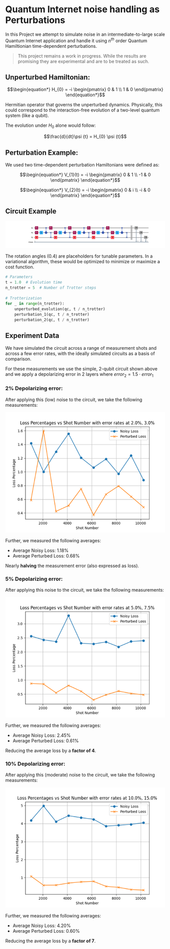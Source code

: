 # Quantum Internet noise handling as Perturbations

In this Project we attempt to simulate noise in an intermediate-to-large scale Quantum Internet application and handle it using $n^{th}$ order Quantum Hamiltionian time-dependent perturbations.

>This project remains a work in progress. While the results are promising they are experimental and are to be treated as such.

## Unperturbed Hamiltonian:

```math
\begin{equation*}
H_{0} = -i
\begin{pmatrix}
0 & 1  \\
1 & 0 
\end{pmatrix}
\end{equation*}
```
Hermitian operator that governs the unperturbed dynamics. Physically, this could correspond to the interaction-free evolution of a two-level quantum system (like a qubit).

The evolution under $H_{0}$​ alone would follow:

```math
\frac{d}{dt}\psi {t} = H_{0} \psi {t}
```

## Perturbation Example:

We used two time-dependent perturbation Hamiltonians were defined as:

```math
\begin{equation*}
V_{1}(t) = -i
\begin{pmatrix}
0 & 1  \\
-1 & 0 
\end{pmatrix}
\end{equation*}
```
```math
\begin{equation*}
V_{2}(t) = -i
\begin{pmatrix}
0 & i  \\
-i & 0 
\end{pmatrix}
\end{equation*}
```

## Circuit Example

![QC](images/QC.png)

The rotation angles $(0.4)$ are placeholders for tunable parameters. In a variational algorithm, these would be optimized to minimize or maximize a cost function.

```python
# Parameters
t = 1.0  # Evolution time
n_trotter = 5  # Number of Trotter steps

# Trotterization
for _ in range(n_trotter):
    unperturbed_evolution(qc, t / n_trotter)
    perturbation_1(qc, t / n_trotter)
    perturbation_2(qc, t / n_trotter)
```


## Experiment Data

We have simulated the circuit across a range of measurement shots and across a few error rates, with the ideally simulated circuits as a basis of comparison.

For these measurements we use the simple, 2-qubit circuit shown above and we apply a depolarizing error in 2 layers where $error_2=1.5\cdot error_1$

### 2% Depolarizing error:

After applying this (low) noise to the circuit, we take the following measurements:

![2_percent](images/2_PC_err.png)

Further, we measured the following averages:

- Average Noisy Loss: 1.18%
- Average Perturbed Loss: 0.68%

Nearly __halving__ the measurement error (also expressed as loss).

### 5% Depolarizing error:

After applying this noise to the circuit, we take the following measurements:

![2_percent](images/5_PC_err.png)

Further, we measured the following averages:

- Average Noisy Loss: 2.45%
- Average Perturbed Loss: 0.61%

Reducing the average loss by a __factor of 4__.

### 10% Depolarizing error:

After applying this (moderate) noise to the circuit, we take the following measurements:

![2_percent](images/10_PC_err.png)

Further, we measured the following averages:

- Average Noisy Loss: 4.20%
- Average Perturbed Loss: 0.60%

Reducing the average loss by a __factor of 7__.